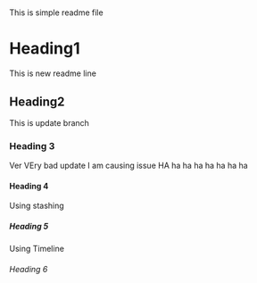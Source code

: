 # <style color = "red">DEMO PR0JECT</style> 
This is simple readme file

# Heading1
This is new readme line

## Heading2
This is update branch
### Heading 3
Ver VEry bad update
I am causing issue HA ha ha ha ha ha ha ha

#### Heading 4
Using stashing

##### Heading 5
Using Timeline

###### Heading 6
